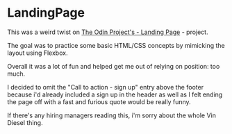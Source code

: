 # LandingPage

This was a weird twist on [The Odin Project's - Landing Page](https://www.theodinproject.com/paths/foundations/courses/foundations/lessons/landing-page) - project. 

The goal was to practice some basic HTML/CSS concepts by mimicking the layout using Flexbox.

Overall it was a lot of fun and helped get me out of relying on position: too much.

I decided to omit the "Call to action - sign up" entry above the footer because i'd already included a sign up in the header as well as I felt ending the page off with a fast and furious quote would be really funny.


If there's any hiring managers reading this, i'm sorry about the whole Vin Diesel thing.
